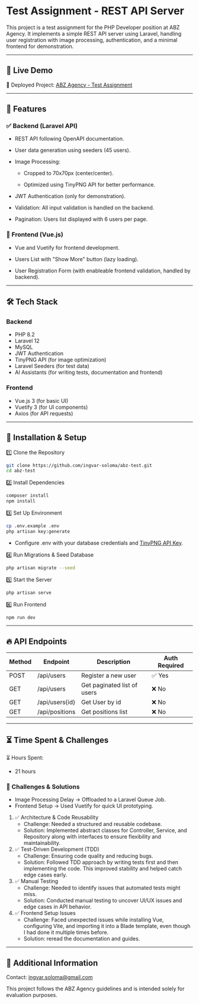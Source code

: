 # Test Assignment - REST API Server
This project is a test assignment for the PHP Developer position at ABZ Agency. It implements a simple REST API server using Laravel, handling user registration with image processing, authentication, and a minimal frontend for demonstration.

---
## 🚀 Live Demo
🔗 Deployed Project: [ABZ Agency - Test Assignment](https://abz-test-assignment.vikinglingo.online/)

---
## 📜 Features
### ✅ Backend (Laravel API)
- REST API following OpenAPI documentation.

- User data generation using seeders (45 users).

- Image Processing:

  - Cropped to 70x70px (center/center).

  - Optimized using TinyPNG API for better performance.

- JWT Authentication (only for demonstration).

- Validation: All input validation is handled on the backend.

- Pagination: Users list displayed with 6 users per page.

### 🎨 Frontend (Vue.js)
- Vue and Vuetify for frontend development.

- Users List with "Show More" button (lazy loading).

- User Registration Form (with enableable frontend validation, handled by backend).

---
## 🛠️ Tech Stack
### Backend
- PHP 8.2 
- Laravel 12
- MySQL
- JWT Authentication
- TinyPNG API (for image optimization)
- Laravel Seeders (for test data)
- AI Assistants (for writing tests, documentation and frontend)

### Frontend
- Vue.js 3 (for basic UI)
- Vuetify 3 (for UI components)
- Axios (for API requests)

---
## 📌 Installation & Setup
1️⃣ Clone the Repository
```bash
git clone https://github.com/ingvar-soloma/abz-test.git
cd abz-test
```

2️⃣ Install Dependencies
```bash
composer install
npm install
```

3️⃣ Set Up Environment
```bash
cp .env.example .env
php artisan key:generate
```
- Configure .env with your database credentials and [TinyPNG API Key](docs/tinypng.md).

4️⃣ Run Migrations & Seed Database
```bash
php artisan migrate --seed
```

5️⃣ Start the Server
```bash
php artisan serve
```

6️⃣ Run Frontend
```bash
npm run dev
```

---
## 🔥 API Endpoints
| Method | Endpoint       | 	Description                | Auth Required |
|--------|----------------|-----------------------------|---------------|
| POST   | /api/users     | Register a new user         | ✅ Yes         |
| GET    | /api/users     | Get paginated list of users | ❌ No          |
| GET    | /api/users{id} | Get User by id              | ❌ No          |
| GET    | /api/positions | Get positions list          | ❌ No          |

---
## ⏳ Time Spent & Challenges

⏳ Hours Spent:
- 21 hours

### 🤔 Challenges & Solutions
- Image Processing Delay → Offloaded to a Laravel Queue Job.
- Frontend Setup → Used Vuetify for quick UI prototyping.

1. ✅ Architecture & Code Reusability
   - Challenge: Needed a structured and reusable codebase.
   - Solution: Implemented abstract classes for Controller, Service, and Repository along with interfaces to ensure flexibility and maintainability.
2. ✅ Test-Driven Development (TDD)
   - Challenge: Ensuring code quality and reducing bugs.
   - Solution: Followed TDD approach by writing tests first and then implementing the code. This improved stability and helped catch edge cases early.
3. ✅ Manual Testing
    - Challenge: Needed to identify issues that automated tests might miss.
    - Solution: Conducted manual testing to uncover UI/UX issues and edge cases in API behavior.
4. ✅ Frontend Setup Issues
    - Challenge: Faced unexpected issues while installing Vue, configuring Vite, and importing it into a Blade template, even though I had done it multiple times before.
    - Solution: reread the documentation and guides.

---
## 📎 Additional Information

Contact: ingvar.soloma@gmail.com

This project follows the ABZ Agency guidelines and is intended solely for evaluation purposes.
